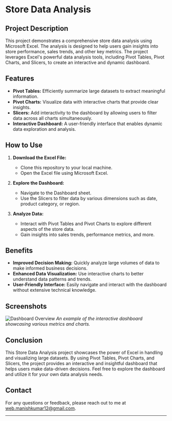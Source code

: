 # Store Data Analysis

## Project Description

This project demonstrates a comprehensive store data analysis using Microsoft Excel. The analysis is designed to help users gain insights into store performance, sales trends, and other key metrics. The project leverages Excel's powerful data analysis tools, including Pivot Tables, Pivot Charts, and Slicers, to create an interactive and dynamic dashboard.

## Features

- **Pivot Tables:** Efficiently summarize large datasets to extract meaningful information.
- **Pivot Charts:** Visualize data with interactive charts that provide clear insights.
- **Slicers:** Add interactivity to the dashboard by allowing users to filter data across all charts simultaneously.
- **Interactive Dashboard:** A user-friendly interface that enables dynamic data exploration and analysis.

## How to Use

1. **Download the Excel File:**
   - Clone this repository to your local machine.
   - Open the Excel file using Microsoft Excel.

2. **Explore the Dashboard:**
   - Navigate to the Dashboard sheet.
   - Use the Slicers to filter data by various dimensions such as date, product category, or region.

3. **Analyze Data:**
   - Interact with Pivot Tables and Pivot Charts to explore different aspects of the store data.
   - Gain insights into sales trends, performance metrics, and more.

## Benefits

- **Improved Decision Making:** Quickly analyze large volumes of data to make informed business decisions.
- **Enhanced Data Visualization:** Use interactive charts to better understand data patterns and trends.
- **User-Friendly Interface:** Easily navigate and interact with the dashboard without extensive technical knowledge.

## Screenshots

![Dashboard Overview](images/dashboard_overview.png)
*An example of the interactive dashboard showcasing various metrics and charts.*

## Conclusion

This Store Data Analysis project showcases the power of Excel in handling and visualizing large datasets. By using Pivot Tables, Pivot Charts, and Slicers, the project provides an interactive and insightful dashboard that helps users make data-driven decisions. Feel free to explore the dashboard and utilize it for your own data analysis needs.

## Contact

For any questions or feedback, please reach out to me at web.manishkumar12@gmail.com.

---


